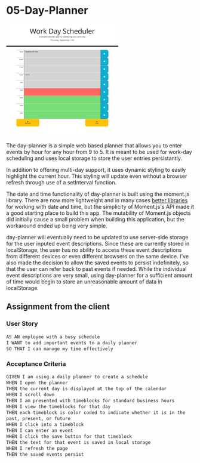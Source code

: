 # 05-Day-Planner
![Day Planner Thumbnail](assets/screenshotPlanner.png)

The day-planner is a simple web based planner that allows you to enter events by hour for any hour from 9 to 5. It is meant to be used for work-day scheduling and uses local storage to store the user entries persistantly. 

In addition to offering multi-day support, it uses dynamic styling to easily highlight the current hour. This styling will update even without a browser refresh through use of a setInterval function.

The date and time functionality of day-planner is built using the moment.js library. There are now more lightweight and in many cases [better libraries](https://momentjs.com/docs/#/-project-status/) for working with date and time, but the simplicity of Moment.js's API made it a good starting place to build this app. The mutability of Moment.js objects did initially cause a small problem when building this application, but the workaround ended up being very simple.

day-planner will eventually need to be updated to use server-side storage for the user inputed event descriptions. Since these are currently stored in localStorage, the user has no ability to access these event descriptions from different devices or even different browsers on the same device. I've also made the decision to allow the saved events to persist indefinitely, so that the user can refer back to past events if needed. While the individual event descriptions are very small, using day-planner for a sufficient amount of time would begin to store an unreasonable amount of data in localStorage.


## Assignment from the client
### User Story

```
AS AN employee with a busy schedule
I WANT to add important events to a daily planner
SO THAT I can manage my time effectively
```

### Acceptance Criteria

```
GIVEN I am using a daily planner to create a schedule
WHEN I open the planner
THEN the current day is displayed at the top of the calendar
WHEN I scroll down
THEN I am presented with timeblocks for standard business hours
WHEN I view the timeblocks for that day
THEN each timeblock is color coded to indicate whether it is in the past, present, or future
WHEN I click into a timeblock
THEN I can enter an event
WHEN I click the save button for that timeblock
THEN the text for that event is saved in local storage
WHEN I refresh the page
THEN the saved events persist
```